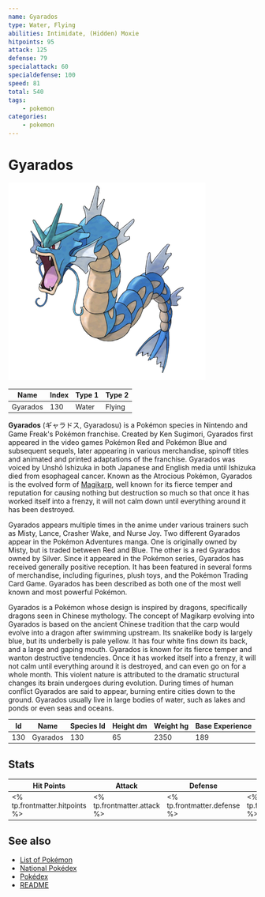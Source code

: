 ```yaml
---
name: Gyarados
type: Water, Flying
abilities: Intimidate, (Hidden) Moxie
hitpoints: 95
attack: 125
defense: 79
specialattack: 60
specialdefense: 100
speed: 81
total: 540
tags:
    - pokemon
categories:
    - pokemon
---
```


# Gyarados


![Gyarados](images/130.png)

| **Name** | **Index** | **Type 1** | **Type 2** |
|----|----|----|----|
| Gyarados | 130 | Water | Flying  |

**Gyarados** (&#x30ae;&#x30e3;&#x30e9;&#x30c9;&#x30b9;, Gyaradosu) is a Pok&#x00e9;mon species in Nintendo and Game Freak's Pok&#x00e9;mon franchise. Created by Ken Sugimori, Gyarados first appeared in the video games Pok&#x00e9;mon Red and Pok&#x00e9;mon Blue and subsequent sequels, later appearing in various merchandise, spinoff titles and animated and printed adaptations of the franchise. Gyarados was voiced by Unsh&#x014d; Ishizuka in both Japanese and English media until Ishizuka died from esophageal cancer. Known as the Atrocious Pok&#x00e9;mon, Gyarados is the evolved form of [Magikarp](Magikarp.md), well known for its fierce temper and reputation for causing nothing but destruction so much so that once it has worked itself into a frenzy, it will not calm down until everything around it has been destroyed.

Gyarados appears multiple times in the anime under various trainers such as Misty, Lance, Crasher Wake, and Nurse Joy. Two different Gyarados appear in the Pok&#x00e9;mon Adventures manga. One is originally owned by Misty, but is traded between Red and Blue. The other is a red Gyarados owned by Silver. Since it appeared in the Pok&#x00e9;mon series, Gyarados has received generally positive reception. It has been featured in several forms of merchandise, including figurines, plush toys, and the Pok&#x00e9;mon Trading Card Game. Gyarados has been described as both one of the most well known and most powerful Pok&#x00e9;mon.

Gyarados is a Pok&#x00e9;mon whose design is inspired by dragons, specifically dragons seen in Chinese mythology. The concept of Magikarp evolving into Gyarados is based on the ancient Chinese tradition that the carp would evolve into a dragon after swimming upstream. Its snakelike body is largely blue, but its underbelly is pale yellow. It has four white fins down its back, and a large and gaping mouth. Gyarados is known for its fierce temper and wanton destructive tendencies. Once it has worked itself into a frenzy, it will not calm until everything around it is destroyed, and can even go on for a whole month. This violent nature is attributed to the dramatic structural changes its brain undergoes during evolution. During times of human conflict Gyarados are said to appear, burning entire cities down to the ground. Gyarados usually live in large bodies of water, such as lakes and ponds or even seas and oceans.



| **Id** | **Name** | **Species Id** | **Height dm** | **Weight hg** | **Base Experience** |
|--------|----------|----------------|------------|------------|---------------------|
| 130 | Gyarados | 130 | 65 | 2350 | 189 |



## Stats

| **Hit Points** | **Attack** | **Defense** | **Special Attack** | **Special Defense** | **Speed** | **Total** |
|----------------|------------|-------------|--------------------|---------------------|-----------|-----------|
| <% tp.frontmatter.hitpoints %> | <% tp.frontmatter.attack %> | <% tp.frontmatter.defense %> | <% tp.frontmatter.specialattack %> | <% tp.frontmatter.specialdefense %> | <% tp.frontmatter.speed %> | <% tp.frontmatter.total %> |

## See also

- [List of Pokémon](../pokemon.md)
- [National Pokédex](../national_pokedex.md)
- [Pokédex](../pokedex.md)
- [README](../README.md)
